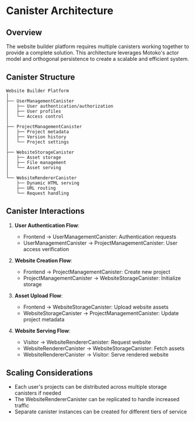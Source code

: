 # Canister Architecture

## Overview
The website builder platform requires multiple canisters working together to provide a complete solution. This architecture leverages Motoko's actor model and orthogonal persistence to create a scalable and efficient system.

## Canister Structure

```
Website Builder Platform
│
├── UserManagementCanister
│   ├── User authentication/authorization
│   ├── User profiles
│   └── Access control
│
├── ProjectManagementCanister
│   ├── Project metadata
│   ├── Version history
│   └── Project settings
│
├── WebsiteStorageCanister
│   ├── Asset storage
│   ├── File management
│   └── Asset serving
│
└── WebsiteRendererCanister
    ├── Dynamic HTML serving
    ├── URL routing
    └── Request handling
```

## Canister Interactions

1. **User Authentication Flow**:
   - Frontend → UserManagementCanister: Authentication requests
   - UserManagementCanister → ProjectManagementCanister: User access verification

2. **Website Creation Flow**:
   - Frontend → ProjectManagementCanister: Create new project
   - ProjectManagementCanister → WebsiteStorageCanister: Initialize storage

3. **Asset Upload Flow**:
   - Frontend → WebsiteStorageCanister: Upload website assets
   - WebsiteStorageCanister → ProjectManagementCanister: Update project metadata

4. **Website Serving Flow**:
   - Visitor → WebsiteRendererCanister: Request website
   - WebsiteRendererCanister → WebsiteStorageCanister: Fetch assets
   - WebsiteRendererCanister → Visitor: Serve rendered website

## Scaling Considerations

- Each user's projects can be distributed across multiple storage canisters if needed
- The WebsiteRendererCanister can be replicated to handle increased traffic
- Separate canister instances can be created for different tiers of service 